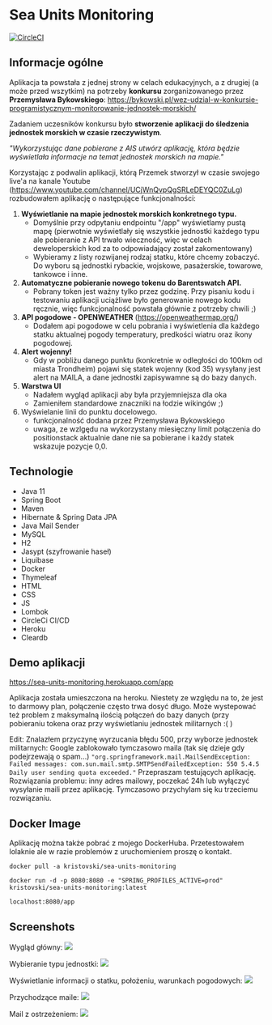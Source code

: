 # Sea Units Monitoring

[![CircleCI](https://circleci.com/gh/KrisTovski/sea-units-monitoring/tree/master.svg?style=svg)](https://circleci.com/gh/KrisTovski/sea-units-monitoring/tree/master)


## Informacje ogólne
Aplikacja ta powstała z jednej strony w celach edukacyjnych,
a z drugiej (a może przed wszytkim) na potrzeby **konkursu** zorganizowanego przez **Przemysława Bykowskiego**:
https://bykowski.pl/wez-udzial-w-konkursie-programistycznym-monitorowanie-jednostek-morskich/

Zadaniem uczesników konkursu było **stworzenie aplikacji do śledzenia jednostek morskich w czasie rzeczywistym**.

_"Wykorzystując dane pobierane z AIS utwórz aplikację, która będzie wyświetlała informacje na temat jednostek morskich na mapie."_

Korzystając z podwalin aplikacji, którą Przemek stworzył w czasie swojego live'a na kanale Youtube
(https://www.youtube.com/channel/UCjWnQvpQgSRLeDEYQC0ZuLg) rozbudowałem aplikację o następujące funkcjonalności:

1. **Wyświetlanie na mapie jednostek morskich konkretnego typu.**
   - Domyślnie przy odpytaniu endpointu "/app" wyświetlamy pustą mapę (pierwotnie wyświetlały się wszystkie jednostki każdego typu
   ale pobieranie z API trwało wieczność, więc w celach deweloperskich kod za to odpowiadający został zakomentowany)
   - Wybieramy z listy rozwijanej rodzaj statku, które chcemy zobaczyć. Do wyboru są jednostki rybackie, wojskowe,
   pasażerskie, towarowe, tankowce i inne.
2. **Automatyczne pobieranie nowego tokenu do Barentswatch API.**
    - Pobrany token jest ważny tylko przez godzinę. Przy pisaniu kodu i testowaniu aplikacji uciążliwe było generowanie nowego kodu ręcznie,
   więc funkcjonalność powstała głównie z potrzeby chwili ;) 
3. **API pogodowe - OPENWEATHER** (https://openweathermap.org/)
    - Dodałem api pogodowe w celu pobrania i wyświetlenia dla każdego statku aktualnej pogody
    temperatury, predkości wiatru oraz ikony pogodowej.
4. **Alert wojenny!**
    - Gdy w pobliżu danego punktu (konkretnie w odległości do 100km od miasta Trondheim)
    pojawi się statek wojenny (kod 35) wysyłany jest alert na MAILA, a dane jednostki zapisywamne są do bazy danych.
5. **Warstwa UI**
   - Nadałem wygląd aplikacji aby była przyjemniejsza dla oka
   - Zamieniłem standardowe znaczniki na łodzie wikingów ;)
6. Wyświelanie linii do punktu docelowego.
   - funkcjonalność dodana przez Przemysława Bykowskiego
   - uwaga, ze wzlgędu na wykorzystany miesięczny limit połączenia do positionstack aktualnie dane nie sa pobierane i każdy statek wskazuje pozycje 0,0.

## Technologie
* Java 11
* Spring Boot
* Maven
* Hibernate & Spring Data JPA
* Java Mail Sender
* MySQL
* H2
* Jasypt (szyfrowanie haseł)
* Liquibase
* Docker
* Thymeleaf
* HTML
* CSS
* JS
* Lombok
* CircleCi CI/CD
* Heroku
* Cleardb

## Demo aplikacji
https://sea-units-monitoring.herokuapp.com/app

Aplikacja została umieszczona na heroku. Niestety ze względu na to, że jest to darmowy plan,
połączenie często trwa dosyć długo. 
Może wystepować też problem z maksymalną ilością połączeń do bazy danych (przy pobieraniu tokena oraz przy wyświetlaniu jednostek militarnych :( )

Edit:
Znalazłem przyczynę wyrzucania błędu 500, przy wyborze jednostek militarnych:
Google zablokowało tymczasowo maila (tak się dzieje gdy podejrzewają o spam...)
```"org.springframework.mail.MailSendException: Failed messages: com.sun.mail.smtp.SMTPSendFailedException: 550 5.4.5 Daily user sending quota exceeded."```
Przepraszam testujących aplikację. Rozwiązania problemu: inny adres mailowy, poczekać 24h lub wyłączyć wysyłanie maili przez aplikację.
Tymczasowo przychylam się ku trzeciemu rozwiązaniu.

## Docker Image
Aplikację można także pobrać z mojego DockerHuba.
Przetestowałem lolaknie ale w razie problemów z uruchomieniem proszę o kontakt. 

```
docker pull -a kristovski/sea-units-monitoring
```
```
docker run -d -p 8080:8080 -e "SPRING_PROFILES_ACTIVE=prod" kristovski/sea-units-monitoring:latest
```

```localhost:8080/app```

## Screenshots

Wygląd główny:
![](images/seaunitsmonitoring0.png)

Wybieranie typu jednostki:
![](images/seaunitsmonitoring1.jpg)

Wyświetlanie informacji o statku, położeniu, warunkach pogodowych:
![](images/seaunitsmonitoring2.png)

Przychodzące maile:
![](images/seaunitsmonitoring3.png)

Mail z ostrzeżeniem: 
![](images/seaunitsmonitoring4.png)
